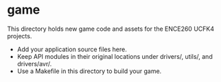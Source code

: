 # game

This directory holds new game code and assets for the ENCE260 UCFK4 projects.

- Add your application source files here.
- Keep API modules in their original locations under drivers/, utils/, and drivers/avr/.
- Use a Makefile in this directory to build your game.
